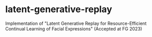 # latent-generative-replay
Implementation of "Latent Generative Replay for Resource-Efficient Continual Learning of Facial Expressions" (Accepted at FG 2023)
